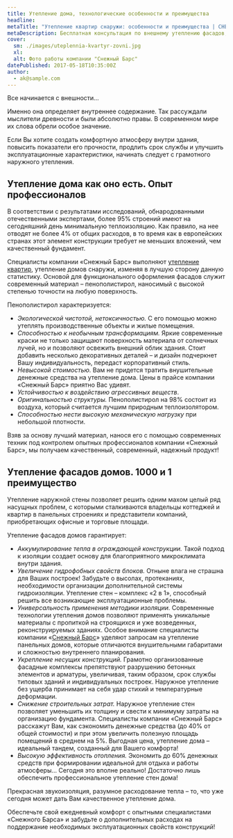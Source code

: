 ```yaml
---
title: Утепление дома, технологические особенности и преимущества
headline: 
metaTitle: "Утепление квартир снаружи: особенности и преимущества | СНЕЖНЫЙ БАРС"
metaDescription: Бесплатная консультация по внешнему утеплению фасадов, стен, домов, квартир по тел ☎ +38 (097/) 970-53-76 от компании Снежный Барс
cover:
  sm: ./images/uteplennia-kvartyr-zovni.jpg
  xl: 
  alt: Фото работы компании "Снежный Барс"
datePublished: 2017-05-18T10:35:00Z
author:
  - ak@sample.com
---
```

Все начинается с внешности…

Именно она определяет внутреннее содержание. Так рассуждали мыслители древности и были абсолютно правы. В современном мире их слова обрели особое значение.

Если Вы хотите создать комфортную атмосферу внутри здания, повысить показатели его прочности, продлить срок службы и улучшить эксплуатационные характеристики, начинать следует с грамотного наружного утепления.

## Утепление дома как оно есть. Опыт профессионалов

В соответствии с результатами исследований, обнародованными отечественными экспертами, более 95% строений имеют на сегодняшний день минимальную теплоизоляцию. Как правило, на нее отводят не более 4% от общих расходов, в то время как в европейских странах этот элемент конструкции требует не меньших вложений, чем качественный фундамент.

Специалисты компании «Снежный Барс» выполняют [утепление квартир](/ru/services/uteplenie-sten-i-fasadov/), утепление домов снаружи, изменяя в лучшую сторону данную статистику. Основой для функционального оформления фасадов служит современный материал – пенополистирол, наносимый с высокой степенью точности на любую поверхность.

Пенополистирол характеризуется:

- _Экологической чистотой, нетоксичностью._ С его помощью можно утеплять производственные объекты и жилые помещения.
- _Способностью к необычным трансформациям._ Яркие современные краски не только защищают поверхность материала от солнечных лучей, но и позволяют освежить внешний облик здания. Стоит добавить несколько декоративных деталей – и дизайн подчеркнет Вашу индивидуальность, передаст корпоративный стиль.
- _Невысокой стоимостью._ Вам не придется тратить внушительные денежные средства на утепление дома. Цены в прайсе компании «Снежный Барс» приятно Вас удивят.
- _Устойчивостью к воздействию агрессивных веществ_.
- _Оригинальностью структуры._ Пенополистирол на 98% состоит из воздуха, который считается лучшим природным теплоизолятором.
- _Способностью нести высокую механическую нагрузку_ при небольшой плотности.

Взяв за основу лучший материал, нанося его с помощью современных техник под контролем опытных профессионалов компании «Снежный Барс», мы получаем качественный, современный, надежный продукт!

## Утепление фасадов домов. 1000 и 1 преимущество

Утепление наружной стены позволяет решить одним махом целый ряд насущных проблем, с которыми сталкиваются владельцы коттеджей и квартир в панельных строениях и представители компаний, приобретающих офисные и торговые площади.

Утепление фасадов домов гарантирует:

- _Аккумулирование тепла в ограждающей конструкции._ Такой подход к изоляции создает основу для благоприятного микроклимата внутри здания.
- _Увеличение гидрофобных свойств блоков._ Отныне влага не страшна для Ваших построек! Забудьте о высолах, протеканиях, необходимости организации дополнительной системы гидроизоляции. Утепление стен – комплекс «2 в 1», способный решить все возникающие эксплуатационные проблемы.
- _Универсальность применения методики изоляции._ Современные технологии утепления домов позволяют применять уникальные материалы с пропиткой на строящихся и уже возведенных, реконструируемых зданиях. Особое внимание специалисты компании «[Снежный Барс](/ru/)» уделяют запросам на утепление панельных домов, которые отличаются внушительными габаритами и сложностью внутреннего планирования.
- _Укрепление несущих конструкций._ Грамотно организованные фасадные комплексы препятствуют разрушению бетонных элементов и арматуры, увеличивая, таким образом, срок службы типовых зданий и индивидуальных построек. Наружное утепление без ущерба принимает на себя удар стихий и температурные деформации.
- _Снижение строительных затрат._ Наружное утепление стен позволяет уменьшить их толщину и свести к минимуму затраты на организацию фундамента. Специалисты компании «Снежный Барс» расскажут Вам, как сэкономить денежные средства (до 40% от общей стоимости) и при этом увеличить полезную площадь помещений в среднем на 5%. Выгодная цена, утепление дома – идеальный тандем, созданный для Вашего комфорта!
- _Высокую эффективность отопления._ Экономить до 60% денежных средств при формировании идеальной для отдыха и работы атмосферы… Сегодня это вполне реально! Достаточно лишь обеспечить профессиональное утепление стен дома!

Прекрасная звукоизоляция, разумное расходование тепла – то, что уже сегодня может дать Вам качественное утепление дома.

Обеспечьте свой ежедневный комфорт с опытными специалистами «Снежного Барса» и забудьте о дополнительных расходах на поддержание необходимых эксплуатационных свойств конструкций!
